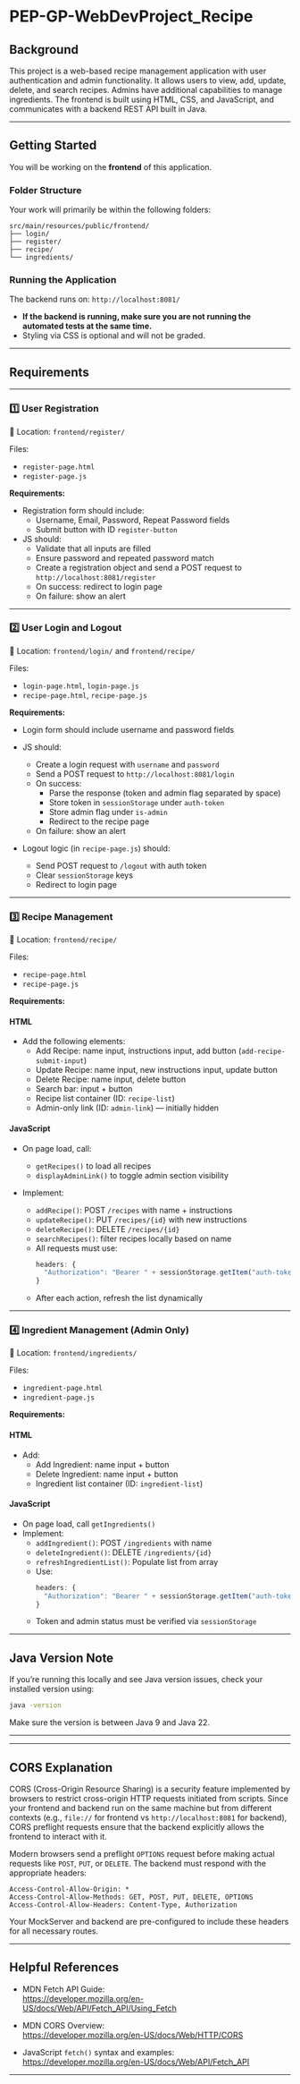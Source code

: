 # PEP-GP-WebDevProject_Recipe

## Background

This project is a web-based recipe management application with user authentication and admin functionality. It allows users to view, add, update, delete, and search recipes. Admins have additional capabilities to manage ingredients. The frontend is built using HTML, CSS, and JavaScript, and communicates with a backend REST API built in Java.

---

## Getting Started

You will be working on the **frontend** of this application.

### Folder Structure

Your work will primarily be within the following folders:

```
src/main/resources/public/frontend/
├── login/
├── register/
├── recipe/
└── ingredients/
```

### Running the Application

The backend runs on: `http://localhost:8081/`

- **If the backend is running, make sure you are not running the automated tests at the same time.**
- Styling via CSS is optional and will not be graded.

---

## Requirements

---

### 1️⃣ User Registration

📂 Location: `frontend/register/`

Files:

- `register-page.html`
- `register-page.js`

**Requirements:**

- Registration form should include:
  - Username, Email, Password, Repeat Password fields
  - Submit button with ID `register-button`
- JS should:
  - Validate that all inputs are filled
  - Ensure password and repeated password match
  - Create a registration object and send a POST request to `http://localhost:8081/register`
  - On success: redirect to login page
  - On failure: show an alert

---

### 2️⃣ User Login and Logout

📂 Location: `frontend/login/` and `frontend/recipe/`

Files:

- `login-page.html`, `login-page.js`
- `recipe-page.html`, `recipe-page.js`

**Requirements:**

- Login form should include username and password fields
- JS should:

  - Create a login request with `username` and `password`
  - Send a POST request to `http://localhost:8081/login`
  - On success:
    - Parse the response (token and admin flag separated by space)
    - Store token in `sessionStorage` under `auth-token`
    - Store admin flag under `is-admin`
    - Redirect to the recipe page
  - On failure: show an alert

- Logout logic (in `recipe-page.js`) should:
  - Send POST request to `/logout` with auth token
  - Clear `sessionStorage` keys
  - Redirect to login page

---

### 3️⃣ Recipe Management

📂 Location: `frontend/recipe/`

Files:

- `recipe-page.html`
- `recipe-page.js`

**Requirements:**

#### HTML

- Add the following elements:
  - Add Recipe: name input, instructions input, add button (`add-recipe-submit-input`)
  - Update Recipe: name input, new instructions input, update button
  - Delete Recipe: name input, delete button
  - Search bar: input + button
  - Recipe list container (ID: `recipe-list`)
  - Admin-only link (ID: `admin-link`) — initially hidden

#### JavaScript

- On page load, call:

  - `getRecipes()` to load all recipes
  - `displayAdminLink()` to toggle admin section visibility

- Implement:
  - `addRecipe()`: POST `/recipes` with name + instructions
  - `updateRecipe()`: PUT `/recipes/{id}` with new instructions
  - `deleteRecipe()`: DELETE `/recipes/{id}`
  - `searchRecipes()`: filter recipes locally based on name
  - All requests must use:
    ```javascript
    headers: {
      "Authorization": "Bearer " + sessionStorage.getItem("auth-token")
    }
    ```
  - After each action, refresh the list dynamically

---

### 4️⃣ Ingredient Management (Admin Only)

📂 Location: `frontend/ingredients/`

Files:

- `ingredient-page.html`
- `ingredient-page.js`

**Requirements:**

#### HTML

- Add:
  - Add Ingredient: name input + button
  - Delete Ingredient: name input + button
  - Ingredient list container (ID: `ingredient-list`)

#### JavaScript

- On page load, call `getIngredients()`
- Implement:
  - `addIngredient()`: POST `/ingredients` with name
  - `deleteIngredient()`: DELETE `/ingredients/{id}`
  - `refreshIngredientList()`: Populate list from array
  - Use:
    ```javascript
    headers: {
      "Authorization": "Bearer " + sessionStorage.getItem("auth-token")
    }
    ```
  - Token and admin status must be verified via `sessionStorage`

---

## Java Version Note

If you’re running this locally and see Java version issues, check your installed version using:

```bash
java -version
```

Make sure the version is between Java 9 and Java 22.

---

---

## CORS Explanation

CORS (Cross-Origin Resource Sharing) is a security feature implemented by browsers to restrict cross-origin HTTP requests initiated from scripts. Since your frontend and backend run on the same machine but from different contexts (e.g., `file://` for frontend vs `http://localhost:8081` for backend), CORS preflight requests ensure that the backend explicitly allows the frontend to interact with it.

Modern browsers send a preflight `OPTIONS` request before making actual requests like `POST`, `PUT`, or `DELETE`. The backend must respond with the appropriate headers:

```http
Access-Control-Allow-Origin: *
Access-Control-Allow-Methods: GET, POST, PUT, DELETE, OPTIONS
Access-Control-Allow-Headers: Content-Type, Authorization
```

Your MockServer and backend are pre-configured to include these headers for all necessary routes.

---

## Helpful References

- MDN Fetch API Guide:  
  https://developer.mozilla.org/en-US/docs/Web/API/Fetch_API/Using_Fetch

- MDN CORS Overview:  
  https://developer.mozilla.org/en-US/docs/Web/HTTP/CORS

- JavaScript `fetch()` syntax and examples:  
  https://developer.mozilla.org/en-US/docs/Web/API/Fetch_API

---
